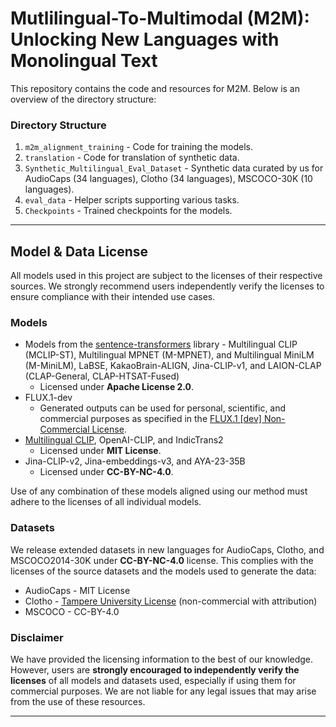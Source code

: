 # Mutlilingual-To-Multimodal (M2M): Unlocking New Languages with Monolingual Text
This repository contains the code and resources for M2M. Below is an overview of the directory structure:


### Directory Structure 
1. `m2m_alignment_training` - Code for training the models.  
2. `translation` - Code for translation of synthetic data.  
3. `Synthetic_Multilingual_Eval_Dataset` - Synthetic data curated by us for AudioCaps (34 languages), Clotho (34 languages), MSCOCO-30K (10 languages).  
4. `eval_data` - Helper scripts supporting various tasks.  
5. `Checkpoints` - Trained checkpoints for the models.  

---

## Model & Data License  

All models used in this project are subject to the licenses of their respective sources. We strongly recommend users independently verify the licenses to ensure compliance with their intended use cases.  

### Models  
- Models from the [sentence-transformers](https://www.sbert.net/) library - Multilingual CLIP (MCLIP-ST), Multilingual MPNET (M-MPNET), and Multilingual MiniLM (M-MiniLM), LaBSE, KakaoBrain-ALIGN, Jina-CLIP-v1, and LAION-CLAP (CLAP-General, CLAP-HTSAT-Fused)  
  - Licensed under **Apache License 2.0**.  
- FLUX.1-dev  
  - Generated outputs can be used for personal, scientific, and commercial purposes as specified in the [FLUX.1 [dev] Non-Commercial License](https://huggingface.co/black-forest-labs/FLUX.1-dev/blob/main/LICENSE.md).  
- [Multilingual CLIP](https://github.com/FreddeFrallan/Multilingual-CLIP), OpenAI-CLIP, and IndicTrans2
  - Licensed under **MIT License**.  
- Jina-CLIP-v2, Jina-embeddings-v3, and AYA-23-35B
  - Licensed under **CC-BY-NC-4.0**.  

Use of any combination of these models aligned using our method must adhere to the licenses of all individual models.  

### Datasets  
We release extended datasets in new languages for AudioCaps, Clotho, and MSCOCO2014-30K under **CC-BY-NC-4.0** license. This complies with the licenses of the source datasets and the models used to generate the data:  
- AudioCaps - MIT License  
- Clotho - [Tampere University License](https://github.com/audio-captioning/clotho-dataset?tab=License-1-ov-file#readme) (non-commercial with attribution)  
- MSCOCO - CC-BY-4.0  

### Disclaimer  
We have provided the licensing information to the best of our knowledge. However, users are **strongly encouraged to independently verify the licenses** of all models and datasets used, especially if using them for commercial purposes. We are not liable for any legal issues that may arise from the use of these resources.  

---


